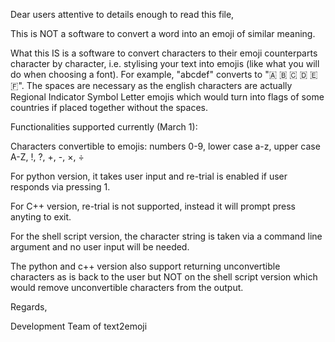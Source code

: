 Dear users attentive to details enough to read this file,

This is NOT a software to convert a word into an emoji of similar meaning. 

What this IS is a software to convert characters to their emoji counterparts character by character, i.e. stylising your text into emojis (like what you will do when choosing a font). For example, "abcdef" converts to "🇦 🇧 🇨 🇩 🇪 🇫". The spaces are necessary as the english characters are actually Regional Indicator Symbol Letter emojis which would turn into flags of some countries if placed together without the spaces.

Functionalities supported currently (March 1):

Characters convertible to emojis: numbers 0-9, lower case a-z, upper case A-Z, !, ?, +, -, ×, ÷

For python version, it takes user input and re-trial is enabled if user responds via pressing 1.

For C++ version, re-trial is not supported, instead it will prompt press anyting to exit.

For the shell script version, the character string is taken via a command line argument and no user input will be needed.

The python and c++ version also support returning unconvertible characters as is back to the user but NOT on the shell script version which would remove unconvertible characters from the output.

Regards,

Development Team of text2emoji

